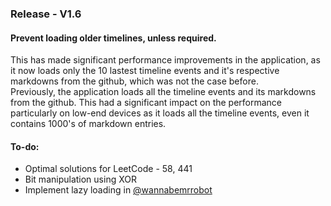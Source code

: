 ### Release - V1.6
#### Prevent loading older timelines, unless required.
This has made significant performance improvements in the application, as it now loads only the 10 lastest timeline events and it's respective markdowns from the github, which was not the case before.  
Previously, the application loads all the timeline events and its markdowns from the github. This had a significant impact on the performance particularly on low-end devices as it loads all the timeline events, even it contains 1000's of markdown entries.

#### To-do:
- Optimal solutions for LeetCode - 58, 441
- Bit manipulation using XOR
- Implement lazy loading in [@wannabemrrobot](https://wannabemrrobot.web.app)